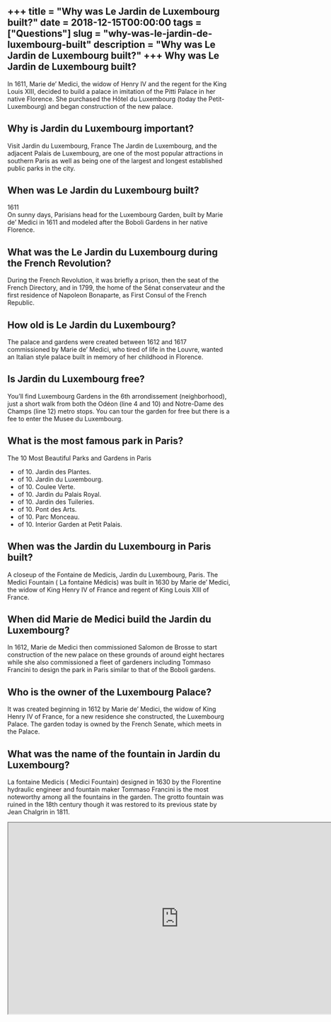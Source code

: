 +++
title = "Why was Le Jardin de Luxembourg built?"
date = 2018-12-15T00:00:00
tags = ["Questions"]
slug = "why-was-le-jardin-de-luxembourg-built"
description = "Why was Le Jardin de Luxembourg built?"
+++
Why was Le Jardin de Luxembourg built?
--------------------------------------

In 1611, Marie de’ Medici, the widow of Henry IV and the regent for the King Louis XIII, decided to build a palace in imitation of the Pitti Palace in her native Florence. She purchased the Hôtel du Luxembourg (today the Petit-Luxembourg) and began construction of the new palace.

Why is Jardin du Luxembourg important?
--------------------------------------

Visit Jardin du Luxembourg, France The Jardin de Luxembourg, and the adjacent Palais de Luxembourg, are one of the most popular attractions in southern Paris as well as being one of the largest and longest established public parks in the city.

When was Le Jardin du Luxembourg built?
---------------------------------------

1611  
On sunny days, Parisians head for the Luxembourg Garden, built by Marie de’ Medici in 1611 and modeled after the Boboli Gardens in her native Florence.

What was the Le Jardin du Luxembourg during the French Revolution?
------------------------------------------------------------------

During the French Revolution, it was briefly a prison, then the seat of the French Directory, and in 1799, the home of the Sénat conservateur and the first residence of Napoleon Bonaparte, as First Consul of the French Republic.

How old is Le Jardin du Luxembourg?
-----------------------------------

The palace and gardens were created between 1612 and 1617 commissioned by Marie de’ Medici, who tired of life in the Louvre, wanted an Italian style palace built in memory of her childhood in Florence.

Is Jardin du Luxembourg free?
-----------------------------

You’ll find Luxembourg Gardens in the 6th arrondissement (neighborhood), just a short walk from both the Odéon (line 4 and 10) and Notre-Dame des Champs (line 12) metro stops. You can tour the garden for free but there is a fee to enter the Musee du Luxembourg.

What is the most famous park in Paris?
--------------------------------------

The 10 Most Beautiful Parks and Gardens in Paris

- of 10. Jardin des Plantes.
- of 10. Jardin du Luxembourg.
- of 10. Coulee Verte.
- of 10. Jardin du Palais Royal.
- of 10. Jardin des Tuileries.
- of 10. Pont des Arts.
- of 10. Parc Monceau.
- of 10. Interior Garden at Petit Palais.

When was the Jardin du Luxembourg in Paris built?
-------------------------------------------------

A closeup of the Fontaine de Medicis, Jardin du Luxembourg, Paris. The Medici Fountain ( La fontaine Médicis) was built in 1630 by Marie de’ Medici, the widow of King Henry IV of France and regent of King Louis XIII of France.

When did Marie de Medici build the Jardin du Luxembourg?
--------------------------------------------------------

In 1612, Marie de Medici then commissioned Salomon de Brosse to start construction of the new palace on these grounds of around eight hectares while she also commissioned a fleet of gardeners including Tommaso Francini to design the park in Paris similar to that of the Boboli gardens.

Who is the owner of the Luxembourg Palace?
------------------------------------------

It was created beginning in 1612 by Marie de’ Medici, the widow of King Henry IV of France, for a new residence she constructed, the Luxembourg Palace. The garden today is owned by the French Senate, which meets in the Palace.

What was the name of the fountain in Jardin du Luxembourg?
----------------------------------------------------------

La fontaine Medicis ( Medici Fountain) designed in 1630 by the Florentine hydraulic engineer and fountain maker Tommaso Francini is the most noteworthy among all the fountains in the garden. The grotto fountain was ruined in the 18th century though it was restored to its previous state by Jean Chalgrin in 1811.

<iframe allow="accelerometer; autoplay; clipboard-write; encrypted-media; gyroscope; picture-in-picture" allowfullscreen="" class="__youtube_prefs__  epyt-is-override  no-lazyload" data-no-lazy="1" data-origheight="433" data-origwidth="770" data-skipgform_ajax_framebjll="" height="433" id="_ytid_45150" loading="lazy" src="https://www.youtube.com/embed/HLxv86f9dK0?enablejsapi=1&autoplay=0&cc_load_policy=0&cc_lang_pref=&iv_load_policy=1&loop=0&modestbranding=0&rel=1&fs=1&playsinline=0&autohide=2&theme=dark&color=red&controls=1&" title="YouTube player" width="770"></iframe>